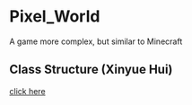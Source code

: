 # Pixel_World
A game more complex, but similar to Minecraft

## Class Structure (Xinyue Hui)
 [click here](https://github.com/Pixel-World-Game/Pixel_World/class_structure.md)
